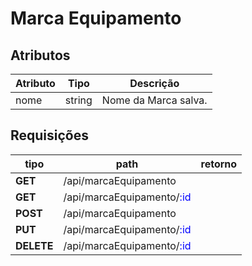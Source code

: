 # Marca Equipamento

## Atributos

| Atributo | Tipo   | Descrição            |
| -------- | ------ | -------------------- |
| nome     | string | Nome da Marca salva. |

## Requisições 

| tipo       | path                                                      | retorno |
| ---------- | --------------------------------------------------------- | ------- |
| **GET**    | /api/marcaEquipamento                                     |         |
| **GET**    | /api/marcaEquipamento/<span style="color:blue">:id</span> |         |
| **POST**   | /api/marcaEquipamento                                     |         |
| **PUT**    | /api/marcaEquipamento/<span style="color:blue">:id</span> |         |
| **DELETE** | /api/marcaEquipamento/<span style="color:blue">:id</span> |         |

